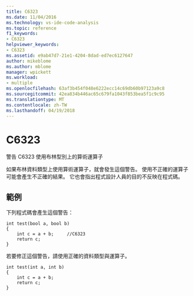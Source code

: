 ```yaml
---
title: C6323
ms.date: 11/04/2016
ms.technology: vs-ide-code-analysis
ms.topic: reference
f1_keywords:
- C6323
helpviewer_keywords:
- C6323
ms.assetid: e9ab47d7-21e1-4204-8dad-ed7ec6127647
author: mikeblome
ms.author: mblome
manager: wpickett
ms.workload:
- multiple
ms.openlocfilehash: 63af3b454f048e6222ecc14c69db60b97123a9c8
ms.sourcegitcommit: 42ea834b446ac65c679fa1043f853bea5f1c9c95
ms.translationtype: MT
ms.contentlocale: zh-TW
ms.lasthandoff: 04/19/2018
---
```

# <a name="c6323"></a>C6323
警告 C6323 使用布林型別上的算術運算子

 如果布林資料類型上使用算術運算子，就會發生這個警告。 使用不正確的運算子可能會產生不正確的結果。 它也會指出程式設計人員的目的不反映在程式碼。

## <a name="example"></a>範例
 下列程式碼會產生這個警告：

```
int test(bool a, bool b)
{
    int c = a + b;     //C6323
    return c;
}
```

 若要修正這個警告，請使用正確的資料類型與運算子。

```
int test(int a, int b)
{
    int c = a + b;
    return c;
}
```